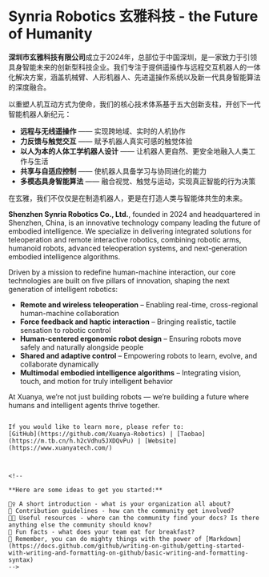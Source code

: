 # Synria Robotics 玄雅科技 -  the Future of Humanity

**深圳市玄雅科技有限公司**成立于2024年，总部位于中国深圳，是一家致力于引领具身智能未来的创新型科技企业。我们专注于提供遥操作与远程交互机器人的一体化解决方案，涵盖机械臂、人形机器人、先进遥操作系统以及新一代具身智能算法的深度融合。

以重塑人机互动方式为使命，我们的核心技术体系基于五大创新支柱，开创下一代智能机器人新纪元：

- **远程与无线遥操作** —— 实现跨地域、实时的人机协作  
- **力反馈与触觉交互** —— 赋予机器人真实可感的触觉体验  
- **以人为本的人体工学机器人设计** —— 让机器人更自然、更安全地融入人类工作与生活  
- **共享与自适应控制** —— 使机器人具备学习与协同进化的能力  
- **多模态具身智能算法** —— 融合视觉、触觉与运动，实现真正智能的行为决策  

在玄雅，我们不仅仅是在制造机器人，更是在打造人类与智能体共生的未来。

**Shenzhen Synria Robotics Co., Ltd.**, founded in 2024 and headquartered in Shenzhen, China, is an innovative technology company leading the future of embodied intelligence. We specialize in delivering integrated solutions for teleoperation and remote interactive robotics, combining robotic arms, humanoid robots, advanced teleoperation systems, and next-generation embodied intelligence algorithms.

Driven by a mission to redefine human-machine interaction, our core technologies are built on five pillars of innovation, shaping the next generation of intelligent robotics:

- **Remote and wireless teleoperation** – Enabling real-time, cross-regional human-machine collaboration  
- **Force feedback and haptic interaction** – Bringing realistic, tactile sensation to robotic control  
- **Human-centered ergonomic robot design** – Ensuring robots move safely and naturally alongside people  
- **Shared and adaptive control** – Empowering robots to learn, evolve, and collaborate dynamically  
- **Multimodal embodied intelligence algorithms** – Integrating vision, touch, and motion for truly intelligent behavior  

At Xuanya, we’re not just building robots — we’re building a future where humans and intelligent agents thrive together.
```

If you would like to learn more, please refer to:
[GitHub](https://github.com/Xuanya-Robotics) | [Taobao](https://m.tb.cn/h.h2cVdhu5JXDQvPu) | [Website](https://www.xuanyatech.com/)



<!--

**Here are some ideas to get you started:**

🙋‍♀️ A short introduction - what is your organization all about?
🌈 Contribution guidelines - how can the community get involved?
👩‍💻 Useful resources - where can the community find your docs? Is there anything else the community should know?
🍿 Fun facts - what does your team eat for breakfast?
🧙 Remember, you can do mighty things with the power of [Markdown](https://docs.github.com/github/writing-on-github/getting-started-with-writing-and-formatting-on-github/basic-writing-and-formatting-syntax)
-->

